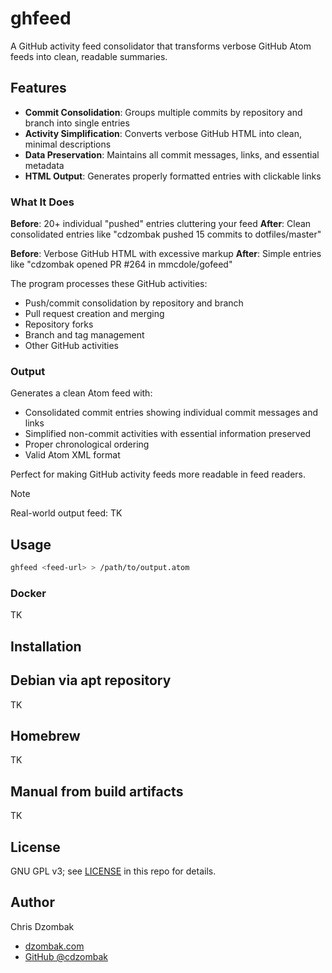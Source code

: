 # ghfeed

A GitHub activity feed consolidator that transforms verbose GitHub Atom feeds into clean, readable summaries.

## Features

- **Commit Consolidation**: Groups multiple commits by repository and branch into single entries
- **Activity Simplification**: Converts verbose GitHub HTML into clean, minimal descriptions
- **Data Preservation**: Maintains all commit messages, links, and essential metadata
- **HTML Output**: Generates properly formatted entries with clickable links

### What It Does

**Before**: 20+ individual "pushed" entries cluttering your feed
**After**: Clean consolidated entries like "cdzombak pushed 15 commits to dotfiles/master"

**Before**: Verbose GitHub HTML with excessive markup
**After**: Simple entries like "cdzombak opened PR #264 in mmcdole/gofeed"

The program processes these GitHub activities:
- Push/commit consolidation by repository and branch
- Pull request creation and merging
- Repository forks
- Branch and tag management
- Other GitHub activities

### Output

Generates a clean Atom feed with:
- Consolidated commit entries showing individual commit messages and links
- Simplified non-commit activities with essential information preserved
- Proper chronological ordering
- Valid Atom XML format

Perfect for making GitHub activity feeds more readable in feed readers.

> [!NOTE]  
> Real-world output feed: TK

## Usage

```bash
ghfeed <feed-url> > /path/to/output.atom
```

### Docker

TK

## Installation

## Debian via apt repository

TK

## Homebrew

TK

## Manual from build artifacts

TK

## License

GNU GPL v3; see [LICENSE](LICENSE) in this repo for details.

## Author

Chris Dzombak
- [dzombak.com](https://www.dzombak.com)
- [GitHub @cdzombak](https://github.com/cdzombak)
